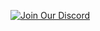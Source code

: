 [![Join Our Discord](https://img.shields.io/discord/1336488839455182895.svg?label=Join%20Us&logo=discord&style=for-the-badge)](https://discord.gg/UzkdTXqarr)
